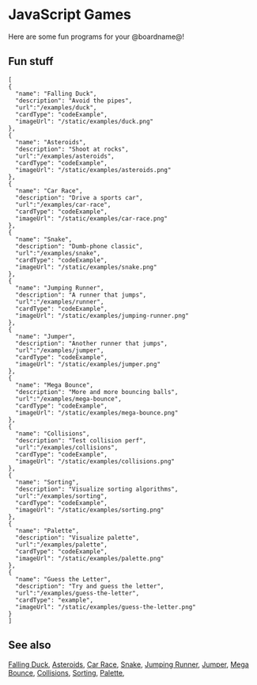 # JavaScript Games

Here are some fun programs for your @boardname@!

## Fun stuff

```codecard
[
{
  "name": "Falling Duck",
  "description": "Avoid the pipes",
  "url":"/examples/duck",
  "cardType": "codeExample",
  "imageUrl": "/static/examples/duck.png"
},
{
  "name": "Asteroids",
  "description": "Shoot at rocks",
  "url":"/examples/asteroids",
  "cardType": "codeExample",
  "imageUrl": "/static/examples/asteroids.png"
},
{
  "name": "Car Race",
  "description": "Drive a sports car",
  "url":"/examples/car-race",
  "cardType": "codeExample",
  "imageUrl": "/static/examples/car-race.png"
},
{
  "name": "Snake",
  "description": "Dumb-phone classic",
  "url":"/examples/snake",
  "cardType": "codeExample",
  "imageUrl": "/static/examples/snake.png"
},
{
  "name": "Jumping Runner",
  "description": "A runner that jumps",
  "url":"/examples/runner",
  "cardType": "codeExample",
  "imageUrl": "/static/examples/jumping-runner.png"
},
{
  "name": "Jumper",
  "description": "Another runner that jumps",
  "url":"/examples/jumper",
  "cardType": "codeExample",
  "imageUrl": "/static/examples/jumper.png"
},
{
  "name": "Mega Bounce",
  "description": "More and more bouncing balls",
  "url":"/examples/mega-bounce",
  "cardType": "codeExample",
  "imageUrl": "/static/examples/mega-bounce.png"
},
{
  "name": "Collisions",
  "description": "Test collision perf",
  "url":"/examples/collisions",
  "cardType": "codeExample",
  "imageUrl": "/static/examples/collisions.png"
},
{
  "name": "Sorting",
  "description": "Visualize sorting algorithms",
  "url":"/examples/sorting",
  "cardType": "codeExample",
  "imageUrl": "/static/examples/sorting.png"
},
{
  "name": "Palette",
  "description": "Visualize palette",
  "url":"/examples/palette",
  "cardType": "codeExample",
  "imageUrl": "/static/examples/palette.png"
},
{
  "name": "Guess the Letter",
  "description": "Try and guess the letter",
  "url":"/examples/guess-the-letter",
  "cardType": "example",
  "imageUrl": "/static/examples/guess-the-letter.png"
}
]
```

## See also

[Falling Duck](/examples/duck),
[Asteroids](/examples/asteroids),
[Car Race](/examples/car-race),
[Snake](/examples/snake),
[Jumping Runner](/examples/runner),
[Jumper](/examples/jumper),
[Mega Bounce](/examples/mega-bounce),
[Collisions](/examples/collisions),
[Sorting](/examples/sorting),
[Palette](/examples/palette),

